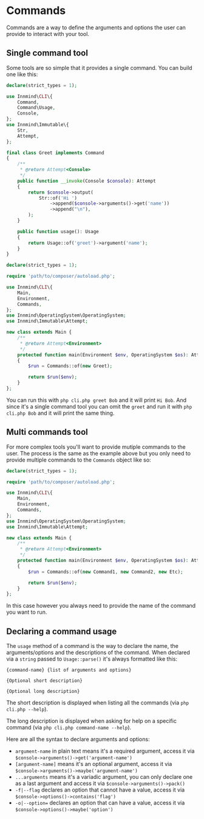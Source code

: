 # Commands

Commands are a way to define the arguments and options the user can provide to interact with your tool.

## Single command tool

Some tools are so simple that it provides a single command. You can build one like this:

```php title="Greet.php"
declare(strict_types = 1);

use Innmind\CLI\{
    Command,
    Command\Usage,
    Console,
};
use Innmind\Immutable\{
    Str,
    Attempt,
};

final class Greet implements Command
{
    /**
     * @return Attempt<Console>
     */
    public function __invoke(Console $console): Attempt
    {
        return $console->output(
            Str::of('Hi ')
                ->append($console->arguments()->get('name'))
                ->append("\n"),
        );
    }

    public function usage(): Usage
    {
        return Usage::of('greet')->argument('name');
    }
}
```

```php title="cli.php"
declare(strict_types = 1);

require 'path/to/composer/autoload.php';

use Innmind\CLI\{
    Main,
    Environment,
    Commands,
};
use Innmind\OperatingSystem\OperatingSystem;
use Innmind\Immutable\Attempt;

new class extends Main {
    /**
     * @return Attempt<Environment>
     */
    protected function main(Environment $env, OperatingSystem $os): Attempt
    {
        $run = Commands::of(new Greet);

        return $run($env);
    }
};
```

You can run this with `php cli.php greet Bob` and it will print `Hi Bob`. And since it's a single command tool you can omit the `greet` and run it with `php cli.php Bob` and it will print the same thing.

## Multi commands tool

For more complex tools you'll want to provide mutiple commands to the user. The process is the same as the example above but you only need to provide multiple commands to the `Commands` object like so:

```php title="cli.php"
declare(strict_types = 1);

require 'path/to/composer/autoload.php';

use Innmind\CLI\{
    Main,
    Environment,
    Commands,
};
use Innmind\OperatingSystem\OperatingSystem;
use Innmind\Immutable\Attempt;

new class extends Main {
    /**
     * @return Attempt<Environment>
     */
    protected function main(Environment $env, OperatingSystem $os): Attempt
    {
        $run = Commands::of(new Command1, new Command2, new Etc);

        return $run($env);
    }
};
```

In this case however you always need to provide the name of the command you want to run.

## Declaring a command usage

The `usage` method of a command is the way to declare the name, the arguments/options and the descriptions of the command. When declared via a `string` passed to `Usage::parse()` it's always formatted like this:

```
{command-name} {list of arguments and options}

{Optional short description}

{Optional long description}
```

The short description is displayed when listing all the commands (via `php cli.php --help`).

The long description is displayed when asking for help on a specific command (via `php cli.php command-name --help`).

Here are all the syntax to declare arguments and options:

- `argument-name` in plain text means it's a required argument, access it via `$console->arguments()->get('argument-name')`
- `[argument-name]` means it's an optional argument, access it via `$console->arguments()->maybe('argument-name')`
- `...arguments` means it's a variadic argument, you can only declare one as a last argument and access it via `$console->arguments()->pack()`
- `-f|--flag` declares an option that cannot have a value, access it via `$console->options()->contains('flag')`
- `-o|--option=` declares an option that can have a value, access it via `$console->options()->maybe('option')`
